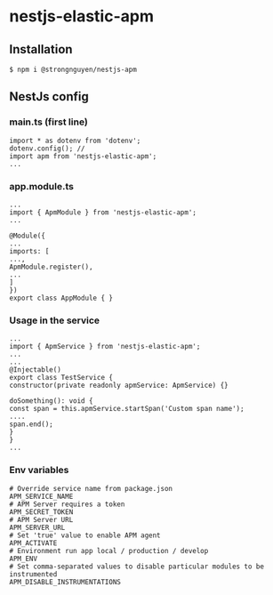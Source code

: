 # nestjs-elastic-apm

## Installation

```
$ npm i @strongnguyen/nestjs-apm
```

## NestJs config

### main.ts (first line)

```
import * as dotenv from 'dotenv';
dotenv.config(); //
import apm from 'nestjs-elastic-apm';
...
```

### app.module.ts

```
...
import { ApmModule } from 'nestjs-elastic-apm';
...
```

```
@Module({
...
imports: [
...,
ApmModule.register(),
...
]
})
export class AppModule { }
```

### Usage in the service

```
...
import { ApmService } from 'nestjs-elastic-apm';
...
...
@Injectable()
export class TestService {
constructor(private readonly apmService: ApmService) {}

doSomething(): void {
const span = this.apmService.startSpan('Custom span name');
....
span.end();
}
}
...
```

### Env variables

```
# Override service name from package.json
APM_SERVICE_NAME
# APM Server requires a token
APM_SECRET_TOKEN
# APM Server URL
APM_SERVER_URL
# Set 'true' value to enable APM agent
APM_ACTIVATE
# Environment run app local / production / develop
APM_ENV
# Set comma-separated values to disable particular modules to be instrumented
APM_DISABLE_INSTRUMENTATIONS
```
